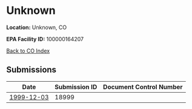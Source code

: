 # Unknown

**Location:** Unknown, CO

**EPA Facility ID:** 100000164207

[Back to CO Index](../../index.md)

## Submissions

| Date | Submission ID | Document Control Number |
|------|--------------|-------------------------|
| [1999-12-03](submissions/18999.md) | 18999 |  |

